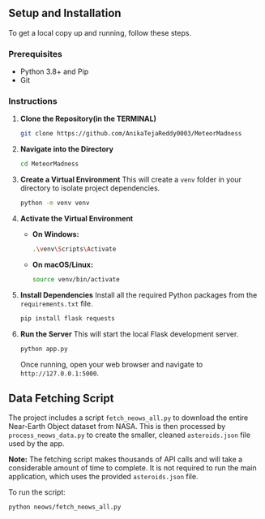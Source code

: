 ## Setup and Installation

To get a local copy up and running, follow these steps.

### Prerequisites
* Python 3.8+ and Pip
* Git

### Instructions

1.  **Clone the Repository(in the TERMINAL)**
    ```sh
    git clone https://github.com/AnikaTejaReddy0003/MeteorMadness
    ```

2.  **Navigate into the Directory**
    ```sh
    cd MeteorMadness
    ```

3.  **Create a Virtual Environment**
    This will create a `venv` folder in your directory to isolate project dependencies.
    ```sh
    python -m venv venv
    ```

4.  **Activate the Virtual Environment**
    * **On Windows:**
        ```sh
        .\venv\Scripts\Activate
        ```
    * **On macOS/Linux:**
        ```sh
        source venv/bin/activate
        ```

5.  **Install Dependencies**
    Install all the required Python packages from the `requirements.txt` file.
    ```sh
    pip install flask requests
    ```

6.  **Run the Server**
    This will start the local Flask development server.
    ```sh
    python app.py
    ```
    Once running, open your web browser and navigate to `http://127.0.0.1:5000`.

## Data Fetching Script

The project includes a script `fetch_neows_all.py` to download the entire Near-Earth Object dataset from NASA. This is then processed by `process_neows_data.py` to create the smaller, cleaned `asteroids.json` file used by the app.

**Note:** The fetching script makes thousands of API calls and will take a considerable amount of time to complete. It is not required to run the main application, which uses the provided `asteroids.json` file.

To run the script:
```sh
python neows/fetch_neows_all.py
